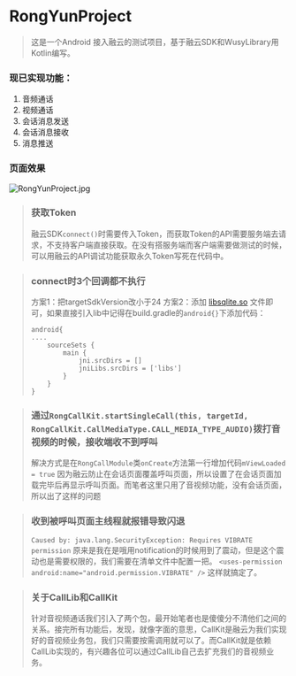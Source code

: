 # RongYunProject
> 这是一个Android 接入融云的测试项目，基于融云SDK和WusyLibrary用Kotlin编写。

### 现已实现功能：
1. 音频通话
2. 视频通话
3. 会话消息发送
4. 会话消息接收
5. 消息推送

### 页面效果
![RongYunProject.jpg](https://upload-images.jianshu.io/upload_images/11335240-61aef825d8672f62.jpg?imageMogr2/auto-orient/strip%7CimageView2/2/w/1240)

> ### 获取Token
> 融云SDK`connect()`时需要传入Token，而获取Token的API需要服务端去请求，不支持客户端直接获取。在没有搭服务端而客户端需要做测试的时候，可以用融云的API调试功能获取永久Token写死在代码中。

> ### connect时3个回调都不执行
> 方案1：把targetSdkVersion改小于24
方案2：添加 [libsqlite.so](http://rongcloud-web.qiniudn.com/698f304ce3de445d34eb32fe963425ce.gz?attname=libsqlite_3150200.tar.gz) 文件即可，如果直接引入lib中记得在build.gradle的`android{}`下添加代码：
> ```
> android{
> ....
>     sourceSets {
>         main {
>             jni.srcDirs = []
>             jniLibs.srcDirs = ['libs']
>         }
>     }
> }
> ```

> ### 通过`RongCallKit.startSingleCall(this, targetId, RongCallKit.CallMediaType.CALL_MEDIA_TYPE_AUDIO)`拨打音视频的时候，接收端收不到呼叫
> 解决方式是在`RongCallModule`类`onCreate`方法第一行增加代码`mViewLoaded = true`
> 因为融云防止在会话页面覆盖呼叫页面，所以设置了在会话页面加载完毕后再显示呼叫页面。而笔者这里只用了音视频功能，没有会话页面，所以出了这样的问题

> ### 收到被呼叫页面主线程就报错导致闪退
> `Caused by: java.lang.SecurityException: Requires VIBRATE permission`
> 原来是我在是哦用notification的时候用到了震动，但是这个震动也是需要权限的，我们需要在清单文件中配置一把。 
`<uses-permission android:name="android.permission.VIBRATE" />`
这样就搞定了。

> ### 关于CallLib和CallKit
> 针对音视频通话我们引入了两个包，最开始笔者也是傻傻分不清他们之间的关系。接完所有功能后，发现，就像字面的意思，CallKit是融云为我们实现好的音视频业务包，我们只需要按需调用就可以了。而CallKit就是依赖CallLib实现的，有兴趣各位可以通过CallLib自己去扩充我们的音视频业务。
